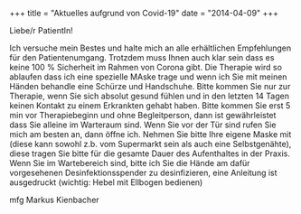 +++
title = "Aktuelles aufgrund von Covid-19"
date = "2014-04-09"
+++

Liebe/r PatientIn!

Ich versuche mein Bestes und  halte mich an alle erhältlichen Empfehlungen für den Patientenumgang. Trotzdem muss Ihnen auch klar sein dass es keine 100 % Sicherheit im Rahmen von Corona gibt.
Die Therapie wird so ablaufen dass ich eine spezielle MAske trage und wenn ich Sie mit meinen Händen behandle eine Schürze und Handschuhe.
Bitte kommen Sie nur zur Therapie, wenn Sie sich absolut gesund fühlen und in den letzten 14 Tagen keinen Kontakt zu einem Erkrankten gehabt haben.
Bitte kommen Sie erst 5 min vor Therapiebeginn und ohne Begleitperson, dann ist gewährleistet dass Sie alleine im Warteraum sind. Wenn Sie vor der Tür sind rufen Sie mich am besten an, dann öffne ich.
Nehmen Sie bitte Ihre eigene Maske mit (diese kann sowohl z.b. vom Supermarkt sein als auch eine Selbstgenähte), diese tragen Sie bitte für die gesamte Dauer des Aufenthaltes in der Praxis.
Wenn Sie im Wartebereich sind, bitte ich Sie die Hände am dafür vorgesehenen Desinfektionsspender zu desinfizieren, eine Anleitung ist ausgedruckt (wichtig: Hebel mit Ellbogen bedienen)

mfg
Markus Kienbacher

